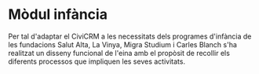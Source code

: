 # Mòdul infància

Per tal d'adaptar el CiviCRM a les necessitats dels programes d'infància de les fundacions Salut Alta, La Vinya, Migra Studium i Carles Blanch s'ha realitzat un disseny funcional de l'eina amb el propòsit de recollir els diferents processos que impliquen les seves activitats.

